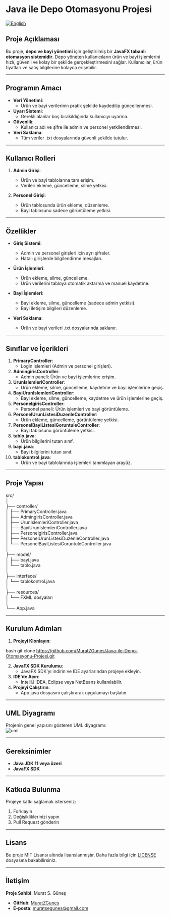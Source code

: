 # Java ile Depo Otomasyonu Projesi
[![English](https://img.shields.io/badge/Language-English-blue)](https://github.com/MuratZGunes/Java-ile-Depo-Otomasyonu-Projesi/blob/main/README.md)

## Proje Açıklaması
Bu proje, **depo ve bayi yönetimi** için geliştirilmiş bir **JavaFX tabanlı otomasyon sistemidir**. Depo yöneten kullanıcıların ürün ve bayi işlemlerini hızlı, güvenli ve kolay bir şekilde gerçekleştirmesini sağlar. Kullanıcılar, ürün fiyatları ve satış bilgilerine kolayca erişebilir.

---

## Programın Amacı
- **Veri Yönetimi**: 
  - Ürün ve bayi verilerinin pratik şekilde kaydedilip güncellenmesi.  
- **Uyarı Sistemi**: 
  - Gerekli alanlar boş bırakıldığında kullanıcıyı uyarma.  
- **Güvenlik**: 
  - Kullanıcı adı ve şifre ile admin ve personel yetkilendirmesi.  
- **Veri Saklama**: 
  - Tüm veriler .txt dosyalarında güvenli şekilde tutulur.  

---

## Kullanıcı Rolleri
1. **Admin Girişi**:  
   - Ürün ve bayi tablolarına tam erişim.  
   - Verileri ekleme, güncelleme, silme yetkisi.  

2. **Personel Girişi**:  
   - Ürün tablosunda ürün ekleme, düzenleme.  
   - Bayi tablosunu sadece görüntüleme yetkisi.  

---

## Özellikler
- **Giriş Sistemi**:  
   - Admin ve personel girişleri için ayrı şifreler.  
   - Hatalı girişlerde bilgilendirme mesajları.  

- **Ürün İşlemleri**:  
   - Ürün ekleme, silme, güncelleme.  
   - Ürün verilerini tabloya otomatik aktarma ve manuel kaydetme.  

- **Bayi İşlemleri**:  
   - Bayi ekleme, silme, güncelleme (sadece admin yetkisi).  
   - Bayi iletişim bilgileri düzenleme.  

- **Veri Saklama**:  
   - Ürün ve bayi verileri .txt dosyalarında saklanır.  

---

## Sınıflar ve İçerikleri
1. **PrimaryController**:  
   - Login işlemleri (Admin ve personel girişleri).  
2. **AdmingirisController**:  
   - Admin paneli: Ürün ve bayi işlemlerine erişim.  
3. **UrunIslemleriController**:  
   - Ürün ekleme, silme, güncelleme, kaydetme ve bayi işlemlerine geçiş.  
4. **BayiUrunIslemleriController**:  
   - Bayi ekleme, silme, güncelleme, kaydetme ve ürün işlemlerine geçiş.  
5. **PersonelgirisController**:  
   - Personel paneli: Ürün işlemleri ve bayi görüntüleme.  
6. **PersonelUrunListesiDuzenleController**:  
   - Ürün ekleme, güncelleme, görüntüleme yetkisi.  
7. **PersonelBayiListesiGoruntuleController**:  
   - Bayi tablosunu görüntüleme yetkisi.  
8. **tablo.java**:  
   - Ürün bilgilerini tutan sınıf.  
9. **bayi.java**:  
   - Bayi bilgilerini tutan sınıf.  
10. **tablokontrol.java**:  
    - Ürün ve bayi tablolarında işlemleri tanımlayan arayüz.  

---

## Proje Yapısı
src/  
│  
├── controller/  
│   ├── PrimaryController.java  
│   ├── AdmingirisController.java  
│   ├── UrunIslemleriController.java  
│   ├── BayiUrunIslemleriController.java  
│   ├── PersonelgirisController.java  
│   ├── PersonelUrunListesiDuzenleController.java  
│   └── PersonelBayiListesiGoruntuleController.java  
│  
├── model/  
│   ├── bayi.java  
│   └── tablo.java  
│  
├── interface/  
│   └── tablokontrol.java  
│  
├── resources/  
│   └── FXML dosyaları  
│  
└── App.java


---

## Kurulum Adımları
1. **Projeyi Klonlayın**:  
   
bash
   git clone https://github.com/MuratZGunes/Java-ile-Depo-Otomasyonu-Projesi.git

2. **JavaFX SDK Kurulumu**:  
   - JavaFX SDK'yı indirin ve IDE ayarlarından projeye ekleyin.  
3. **IDE'de Açın**:  
   - IntelliJ IDEA, Eclipse veya NetBeans kullanılabilir.  
4. **Projeyi Çalıştırın**:  
   - App.java dosyasını çalıştırarak uygulamayı başlatın.  

---

## UML Diyagramı
Projenin genel yapısını gösteren UML diyagramı:  
![uml](https://github.com/user-attachments/assets/488a6087-54f6-46c9-b0e3-3b4872b0dc7a) 

---

## Gereksinimler
- **Java JDK 11 veya üzeri**  
- **JavaFX SDK**  

---

## Katkıda Bulunma
Projeye katkı sağlamak isterseniz:  
1. Forklayın  
2. Değişikliklerinizi yapın  
3. Pull Request gönderin  

---


## Lisans  
Bu proje MIT Lisansı altında lisanslanmıştır. Daha fazla bilgi için [LICENSE](LICENSE) dosyasına bakabilirsiniz.

---

## İletişim
**Proje Sahibi**: Murat S. Güneş  
- **GitHub**: [MuratZGunes](https://github.com/MuratZGunes)  
- **E-posta**: muratsegunes@gmail.com
